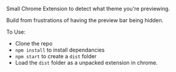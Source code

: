 Small Chrome Extension to detect what theme you're previewing.

Build from frustrations of having the preview bar being hidden.

To Use:

* Clone the repo
* `npm install` to install dependancies
* `npm start` to create a `dist` folder
* Load the `dist` folder as a unpacked extension in chrome.
